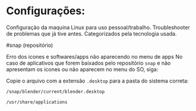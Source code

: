 # Configurações:
Configuração da maquina Linux para uso pessoal/trabalho.
Troubleshooter de problemas que já tive antes.
Categorizados pela tecnologia usada.

#snap (repositório)

Erro dos icones e softwares/apps não aparecendo no menu de apps
No caso de aplicativos que forem baixados pelo repositório `snap` e não apresentam os icones ou não aparecem no menu do SO, siga:

Copie o arquivo com a extensão `.desktop` para a pasta do sistema correta:

`/snap/blender/current/blender.desktop`

`/usr/share/applications`